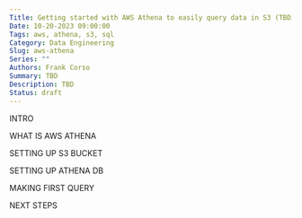 ```yaml
---
Title: Getting started with AWS Athena to easily query data in S3 (TBD)
Date: 10-20-2023 09:00:00
Tags: aws, athena, s3, sql
Category: Data Engineering
Slug: aws-athena
Series: ""
Authors: Frank Corso
Summary: TBD
Description: TBD
Status: draft
---
```

INTRO

WHAT IS AWS ATHENA

SETTING UP S3 BUCKET

SETTING UP ATHENA DB

MAKING FIRST QUERY

NEXT STEPS